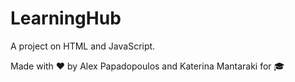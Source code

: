# LearningHub

A project on HTML and JavaScript.

Made with ❤️ by Alex Papadopoulos and Katerina Mantaraki for 🎓
